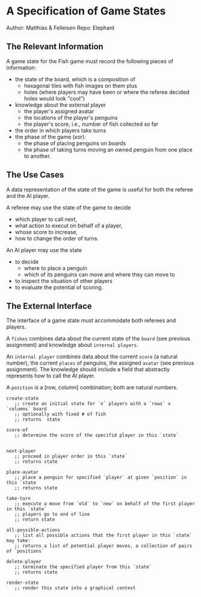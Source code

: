 # A Specification of Game States

Author: Matthias & Felleisen
Repo: Elephant 

## The Relevant Information 

A game state for the Fish game must record the following pieces of information:

- the state of the board, which is a composition of
  - hexagonal tiles with fish images on them plus
  - holes (where players may have been or where the referee decided holes would look "cool")
- knowledge about the external player
  - the player's assigned avatar
  - the locations of the player's penguins
  - the player's score, i.e., number of fish collected so far
- the order in which players take turns
- the phase of the game (xor):
  - the phase of placing penguins on boards
  - the phase of taking turns moving an owned penguin from one place to another.


## The Use Cases

A data representation of the state of the game is useful for both the
referee and the AI player.

A referee may use the state of the game to decide

- which player to call next,
- what action to execut on behalf of a player, 
- whose score to increase,
- how to change the order of turns.

An AI player may use the state

- to decide
  - where to place a penguin 
  - which of its penguins can move and where they can move to 
- to inspect the situation of other players
- to evaluate the potential of scoring.

## The External Interface

The interface of a game state must accommodate both referees and players.

A `fishes` combines data about the current state of the `board` (see
previous assignment) and knowledge about `internal players`.

An `internal player` combines data about the current `score` (a
natural number), the current `places` of penguins, the assigned
`avatar` (see previous assignment). The knowledge should include a
field that abstractly represents how to call the AI player. 


A `position` is a [row, column] combination; both are natural numbers.  

```
create-state
   ;; create an initial state for `n` players with a `rows` x `columns` board 
   ;; optionally with fixed # of fish
   ;; returns  state 

score-of
   ;; determine the score of the specifid player in this `state`


next-player
   ;; proceed in player order in this `state` 
   ;; returns state 

place-avatar
   ;; place a penguin for specified `player` at given `position` in this `state
   ;; returns state 

take-turn
   ;; execute a move from `old` to `new` on behalf of the first player in this `state`
   ;; players go to end of line
   ;; return state 
  
all-possible-actions 
   ;; list all possible actions that the first player in this `state` may take:
   ;; returns a list of potential player moves, a collection of pairs of `positions`

delete-player
   ;; terminate the specified player from this `state`
   ;; returns state 

render-state
   ;; render this state into a graphical context 
```


